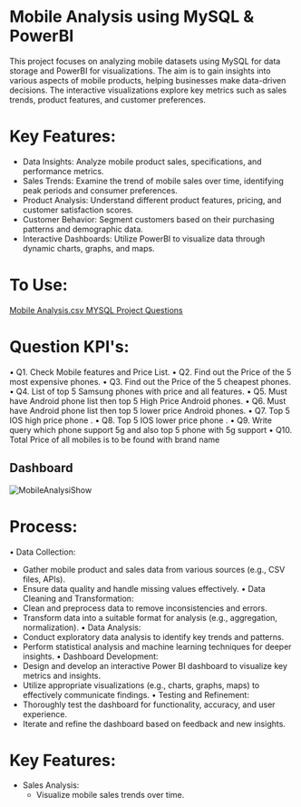 # Mobile Analysis using MySQL & PowerBI
This project focuses on analyzing mobile datasets using MySQL for data storage and PowerBI for visualizations. The aim is to gain insights into various aspects of mobile products, helping businesses make data-driven decisions. The interactive visualizations explore key metrics such as sales trends, product features, and customer preferences.

# Key Features:
  * Data Insights: Analyze mobile product sales, specifications, and performance metrics.
  * Sales Trends: Examine the trend of mobile sales over time, identifying peak periods and consumer preferences.
  * Product Analysis: Understand different product features, pricing, and customer satisfaction scores.
  * Customer Behavior: Segment customers based on their purchasing patterns and demographic data.
  * Interactive Dashboards: Utilize PowerBI to visualize data through dynamic charts, graphs, and maps.
    
# To Use:
<a href ="https://github.com/BeingSaka/Mobile-Analysis-using-MySQL-Power-Bi/blob/main/Mobile%20Analysis.csv" > Mobile Analysis.csv </a>
<a href ="https://github.com/BeingSaka/Mobile-Analysis-using-MySQL-Power-Bi/blob/main/MYSQL%20ProjectSyntax.docx" > MYSQL Project Questions </a>

# Question KPI's:
•	Q1. Check Mobile features and Price List.
•	Q2.  Find out the Price of the 5 most expensive phones.
•	Q3. Find out the Price of the 5 cheapest phones.
•	Q4. List of top 5 Samsung phones with price and all features.
•	Q5. Must have Android phone list then top 5 High Price Android phones. 
•	Q6. Must have Android phone list then top 5 lower price Android phones.
•	Q7. Top 5 IOS high price phone .
•	Q8. Top 5 IOS lower price phone .
•	Q9. Write query  which phone support 5g and also top 5 phone with 5g support
•	Q10. Total Price of all mobiles is to be found with brand name 

## Dashboard
![MobileAnalysiShow](https://github.com/user-attachments/assets/77b24da9-fa96-47fe-99f5-8efbbdb59033)

# Process:
 •	Data Collection:
  *	Gather mobile product and sales data from various sources (e.g., CSV files, APIs).
  * Ensure data quality and handle missing values effectively.
•	Data Cleaning and Transformation:
  * Clean and preprocess data to remove inconsistencies and errors.
  * Transform data into a suitable format for analysis (e.g., aggregation, normalization).
•	Data Analysis:
  * Conduct exploratory data analysis to identify key trends and patterns.
  * Perform statistical analysis and machine learning techniques for deeper insights.
•	Dashboard Development:
  * Design and develop an interactive Power BI dashboard to visualize key metrics and insights.
  * Utilize appropriate visualizations (e.g., charts, graphs, maps) to effectively communicate findings.
•	Testing and Refinement:
  * Thoroughly test the dashboard for functionality, accuracy, and user experience.
  * Iterate and refine the dashboard based on feedback and new insights.

# Key Features:
  * Sales Analysis:
     * Visualize mobile sales trends over time.
